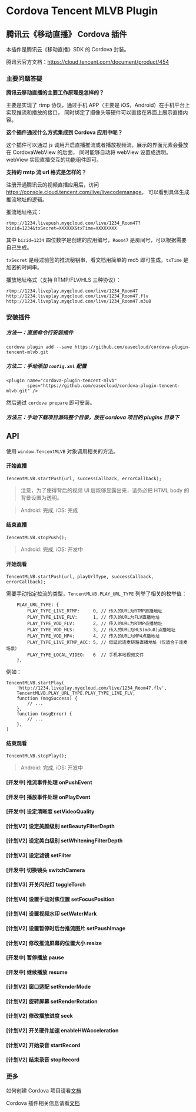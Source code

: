 Cordova Tencent MLVB Plugin
===========================

腾讯云《移动直播》 Cordova 插件
-------------------------------

本插件是腾讯云《移动直播》SDK 的 Cordova 封装。

腾讯云官方文档：<https://cloud.tencent.com/document/product/454>

### 主要问题答疑

**腾讯云移动直播的主要工作原理是怎样的？**

主要是实现了 rtmp 协议，通过手机 APP（主要是 iOS，Android）在手机平台上实现推流和播放的接口，
同时绑定了摄像头等硬件可以直接在界面上展示直播内容。

**这个插件通过什么方式集成到 Cordova 应用中呢？**

这个插件可以通过 js 调用开启直播推流或者播放视频流，展示的界面元素会叠放在 CordovaWebView 的后面，
同时能够自动将 webView 设置成透明。webView 实现直播交互的功能组件即可。

**支持的 rmtp 流 url 格式是怎样的？**
    
注册开通腾讯云的视频直播应用后，访问<https://console.cloud.tencent.com/live/livecodemanage>，
可以看到具体生成推流地址的逻辑。

推流地址格式：

```
rtmp://1234.livepush.myqcloud.com/live/1234_Room47?bizid=1234&txSecret=XXXXXX&txTime=XXXXXXXX
```

其中 `bizid=1234` 四位数字是创建的应用编号，`Room47` 是房间号，可以根据需要自己生成。

`txSecret` 是经过验签的推流秘钥串，看文档用简单的 md5 即可生成。`txTime` 是加密的时间串。

播放地址格式（支持 RTMP/FLV/HLS 三种协议）：

```
rtmp://1234.liveplay.myqcloud.com/live/1234_Room47
http://1234.liveplay.myqcloud.com/live/1234_Room47.flv
http://1234.liveplay.myqcloud.com/live/1234_Room47.m3u8
```

### 安装插件

##### 方法一：直接命令行安装插件

```
cordova plugin add --save https://github.com/easecloud/cordova-plugin-tencent-mlvb.git
```

##### 方法二：手动添加 `config.xml` 配置

```
<plugin name="cordova-plugin-tencent-mlvb" 
        spec="https://github.com/easecloud/cordova-plugin-tencent-mlvb.git" />
```

然后通过 `cordova prepare` 即可安装。
    
##### 方法三：手动下载项目源码整个目录，放在 cordova 项目的 plugins 目录下

API
---

使用 `window.TencentMLVB` 对象调用相关的方法。

#### 开始直播

```
TencentMLVB.startPush(url, successCallback, errorCallback);
```

> 注意，为了使得背后的视频 UI 层能够显露出来，请务必把 HTML body 的背景设置为透明。

> Android: 完成, iOS: 完成

#### 结束直播

```
TencentMLVB.stopPush();
```

> Android: 完成, iOS: 开发中

#### 开始观看

```
TencentMLVB.startPush(url, playUrlType, successCallback, errorCallback);
```

需要手动指定拉流的类型，`TencentMLVB.PLAY_URL_TYPE` 列举了相关的枚举值：

```
    PLAY_URL_TYPE: {
        PLAY_TYPE_LIVE_RTMP:     0, // 传入的URL为RTMP直播地址
        PLAY_TYPE_LIVE_FLV:      1, // 传入的URL为FLV直播地址
        PLAY_TYPE_VOD_FLV:       2, // 传入的URL为RTMP点播地址
        PLAY_TYPE_VOD_HLS:       3, // 传入的URL为HLS(m3u8)点播地址
        PLAY_TYPE_VOD_MP4:       4, // 传入的URL为MP4点播地址
        PLAY_TYPE_LIVE_RTMP_ACC: 5, // 低延迟连麦链路直播地址（仅适合于连麦场景）
        PLAY_TYPE_LOCAL_VIDEO:   6  // 手机本地视频文件
    },
```

例如：

```
TencentMLVB.startPlay(
    'http://1234.liveplay.myqcloud.com/live/1234_Room47.flv',
    TencentMLVB.PLAY_URL_TYPE.PLAY_TYPE_LIVE_FLV,
    function (msgSuccess) {
        // ...
    },
    function (msgError) {
        // ...
    },
)
```

#### 结束观看
    
```
TencentMLVB.stopPlay();
```

> Android: 完成, iOS: 开发中

#### \[开发中] 推流事件处理 onPushEvent

#### \[开发中] 播放事件处理 onPlayEvent

#### \[开发中] 设定清晰度 setVideoQuality

#### \[计划V2] 设定美颜级别 setBeautyFilterDepth

#### \[计划V2] 设定美白级别 setWhiteningFilterDepth

#### \[计划V3] 设定滤镜 setFilter

#### \[开发中] 切换镜头 switchCamera

#### \[计划V3] 开关闪光灯 toggleTorch

#### \[计划V4] 设置手动对焦位置 setFocusPosition

#### \[计划V4] 设置视频水印 setWaterMark

#### \[计划V2] 设置暂停时后台推流图片 setPaushImage

#### \[计划V2] 修改推流屏幕的位置大小 resize

#### \[开发中] 暂停播放 pause

#### \[开发中] 继续播放 resume

#### \[计划V2] 窗口适配 setRenderMode

#### \[计划V2] 旋转屏幕 setRenderRotation

#### \[计划V2] 修改播放进度 seek

#### \[计划V2] 开关硬件加速 enableHWAcceleration

#### \[计划V2] 开始录音 startRecord

#### \[计划V2] 结束录音 stopRecord

### 更多

如何创建 Cordova 项目请看[文档](http://cordova.apache.org/docs/en/latest/guide/cli/index.html)

Cordova 插件相关信息请看[文档](http://cordova.apache.org/docs/en/latest/guide/hybrid/plugins/index.html)
